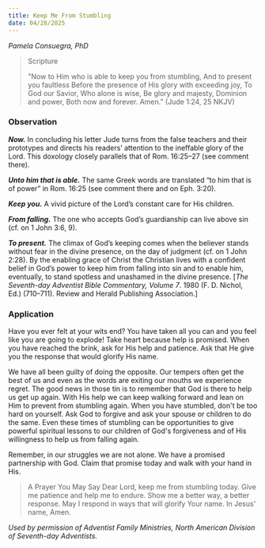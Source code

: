 ```yaml
---
title: Keep Me From Stumbling
date: 04/28/2025
---
```


_Pamela Consuegra, PhD_

> <p>Scripture</p>
> "Now to Him who is able to keep you from stumbling, And to present you faultless Before the presence of His glory with exceeding joy, To God our Savior, Who alone is wise, Be glory and majesty, Dominion and power, Both now and forever. Amen." (Jude 1:24, 25 NKJV)

### Observation

**_Now._** In concluding his letter Jude turns from the false teachers and their prototypes and directs his readers’ attention to the ineffable glory of the Lord. This doxology closely parallels that of Rom. 16:25–27 (see comment there).

**_Unto him that is able._** The same Greek words are translated “to him that is of power” in Rom. 16:25 (see comment there and on Eph. 3:20).

**_Keep you._** A vivid picture of the Lord’s constant care for His children.

**_From falling._** The one who accepts God’s guardianship can live above sin (cf. on 1 John 3:6, 9).

**_To present._** The climax of God’s keeping comes when the believer stands without fear in the divine presence, on the day of judgment (cf. on 1 John 2:28). By the enabling grace of Christ the Christian lives with a confident belief in God’s power to keep him from falling into sin and to enable him, eventually, to stand spotless and unashamed in the divine presence. [_The Seventh-day Adventist Bible Commentary, Volume 7_. 1980 (F. D. Nichol, Ed.) (710–711). Review and Herald Publishing Association.]

### Application

Have you ever felt at your wits end? You have taken all you can and you feel like you are going to explode! Take heart because help is promised. When you have reached the brink, ask for His help and patience. Ask that He give you the response that would glorify His name.

We have all been guilty of doing the opposite. Our tempers often get the best of us and even as the words are exiting our mouths we experience regret. The good news in those tin is to remember that God is there to help us get up again. With His help we can keep walking forward and lean on Him to prevent from stumbling again. When you have stumbled, don't be too hard on yourself. Ask God to forgive and ask your spouse or children to do the same. Even these times of stumbling can be opportunities to give powerful spiritual lessons to our children of God's forgiveness and of His willingness to help us from falling again.

Remember, in our struggles we are not alone. We have a promised partnership with God. Claim that promise today and walk with your hand in His.

> <callout>A Prayer You May Say</callout>
> Dear Lord, keep me from stumbling today. Give me patience and help me to endure. Show me a better way, a better response. May I respond in ways that will glorify Your name. In Jesus' name, Amen.

_Used by permission of Adventist Family Ministries, North American Division of Seventh-day Adventists._